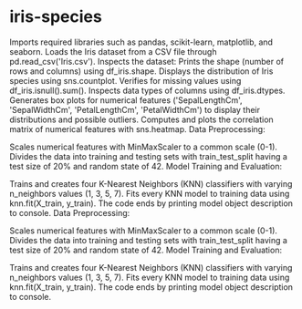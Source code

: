# iris-species
Imports required libraries such as pandas, scikit-learn, matplotlib, and seaborn. Loads the Iris dataset from a CSV file through pd.read_csv('Iris.csv'). Inspects the dataset: Prints the shape (number of rows and columns) using df_iris.shape. Displays the distribution of Iris species using sns.countplot. Verifies for missing values using df_iris.isnull().sum(). Inspects data types of columns using df_iris.dtypes. Generates box plots for numerical features ('SepalLengthCm', 'SepalWidthCm', 'PetalLengthCm', 'PetalWidthCm') to display their distributions and possible outliers. Computes and plots the correlation matrix of numerical features with sns.heatmap. Data Preprocessing:

Scales numerical features with MinMaxScaler to a common scale (0-1). Divides the data into training and testing sets with train_test_split having a test size of 20% and random state of 42. Model Training and Evaluation:

Trains and creates four K-Nearest Neighbors (KNN) classifiers with varying n_neighbors values (1, 3, 5, 7). Fits every KNN model to training data using knn.fit(X_train, y_train). The code ends by printing model object description to console. Data Preprocessing:

Scales numerical features with MinMaxScaler to a common scale (0-1). Divides the data into training and testing sets with train_test_split having a test size of 20% and random state of 42. Model Training and Evaluation:

Trains and creates four K-Nearest Neighbors (KNN) classifiers with varying n_neighbors values (1, 3, 5, 7). Fits every KNN model to training data using knn.fit(X_train, y_train). The code ends by printing model object description to console.
